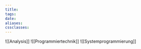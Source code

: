 ```yaml
---
title: 
tags: 
date: 
aliases: 
cssclasses:
---
```

![[Analysis]]
![[Programmiertechnik]]
![[Systemprogrammierung]]
